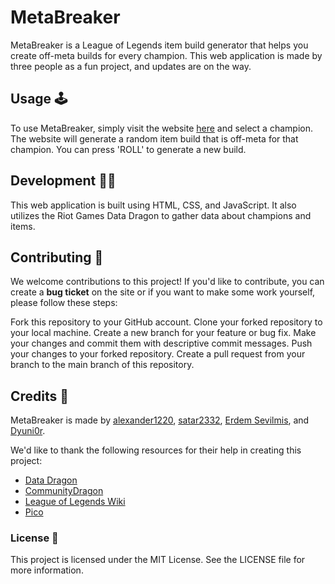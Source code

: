 # MetaBreaker

MetaBreaker is a League of Legends item build generator that helps you create off-meta builds for every champion. This web application is made by three people as a fun project, and updates are on the way.

## Usage 🕹️

To use MetaBreaker, simply visit the website [here]() and select a champion. The website will generate a random item build that is off-meta for that champion. You can press 'ROLL' to generate a new build.

## Development 👨‍💻

This web application is built using HTML, CSS, and JavaScript. It also utilizes the Riot Games Data Dragon to gather data about champions and items.

## Contributing 🤝

We welcome contributions to this project! If you'd like to contribute, you can create a **bug ticket** on the site or if you want to make some work yourself, please follow these steps:

Fork this repository to your GitHub account.
Clone your forked repository to your local machine.
Create a new branch for your feature or bug fix.
Make your changes and commit them with descriptive commit messages.
Push your changes to your forked repository.
Create a pull request from your branch to the main branch of this repository.

## Credits 🚀

MetaBreaker is made by [alexander1220](https://github.com/alexander1220), [satar2332](https://github.com/satar2332), [Erdem Sevilmis](https://github.com/Erdem-Sevilmis), and [Dyuni0r](https://github.com/Dyuni0r).

We'd like to thank the following resources for their help in creating this project:

- [Data Dragon](https://developer.riotgames.com/docs/lol#data-dragon)
- [CommunityDragon](https://www.communitydragon.org/)
- [League of Legends Wiki](https://leagueoflegends.fandom.com/wiki/League_of_Legends_Wiki)
- [Pico](https://picocss.com/)

### License 📝

This project is licensed under the MIT License. See the LICENSE file for more information.
